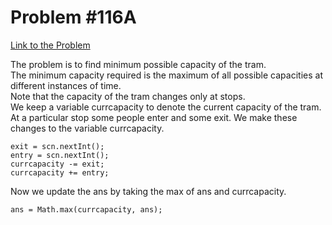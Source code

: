 # Problem #116A

[Link to the Problem](https://codeforces.com/problemset/problem/116/A)

The problem is to find minimum possible capacity of the tram.<br>
The minimum capacity required is the maximum of all possible capacities at different instances of time.<br>
Note that the capacity of the tram changes only at stops.<br>
We keep a variable currcapacity to denote the current capacity of the tram.<br>
At a particular stop some people enter and some exit. We make these changes to the variable currcapacity.<br>
```
exit = scn.nextInt();
entry = scn.nextInt();
currcapacity -= exit;
currcapacity += entry;
```
Now we update the ans by taking the max of ans and currcapacity.<br>
```
ans = Math.max(currcapacity, ans);
```
